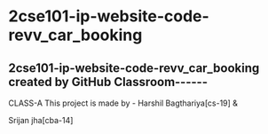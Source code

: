 # 2cse101-ip-website-code-revv_car_booking
2cse101-ip-website-code-revv_car_booking created by GitHub Classroom------
------
CLASS-A
This project is made by - Harshil Bagthariya[cs-19] &

Srijan jha[cba-14]
